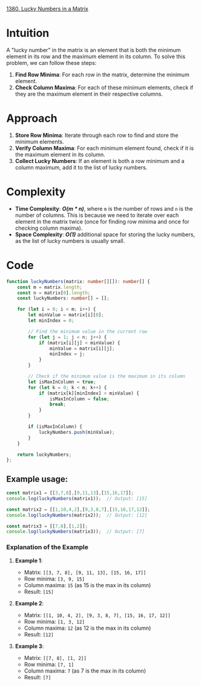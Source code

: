 [1380. Lucky Numbers in a Matrix](https://leetcode.com/problems/lucky-numbers-in-a-matrix/)

# Intuition

A "lucky number" in the matrix is an element that is both the minimum element in its row and the maximum element in its column. To solve this problem, we can follow these steps:

1. **Find Row Minima**: For each row in the matrix, determine the minimum element.
2. **Check Column Maxima**: For each of these minimum elements, check if they are the maximum element in their respective columns.

# Approach

1. **Store Row Minima**: Iterate through each row to find and store the minimum elements.
2. **Verify Column Maxima**: For each minimum element found, check if it is the maximum element in its column.
3. **Collect Lucky Numbers**: If an element is both a row minimum and a column maximum, add it to the list of lucky numbers.

# Complexity

- **Time Complexity**: ***O(m * n)***, where `m` is the number of rows and `n` is the number of columns. This is because we need to iterate over each element in the matrix twice (once for finding row minima and once for checking column maxima).
- **Space Complexity**: ***O(1)*** additional space for storing the lucky numbers, as the list of lucky numbers is usually small.

# Code

```typescript
function luckyNumbers(matrix: number[][]): number[] {
    const m = matrix.length;
    const n = matrix[0].length;
    const luckyNumbers: number[] = [];

    for (let i = 0; i < m; i++) {
        let minValue = matrix[i][0];
        let minIndex = 0;

        // Find the minimum value in the current row
        for (let j = 1; j < n; j++) {
            if (matrix[i][j] < minValue) {
                minValue = matrix[i][j];
                minIndex = j;
            }
        }

        // Check if the minimum value is the maximum in its column
        let isMaxInColumn = true;
        for (let k = 0; k < m; k++) {
            if (matrix[k][minIndex] > minValue) {
                isMaxInColumn = false;
                break;
            }
        }

        if (isMaxInColumn) {
            luckyNumbers.push(minValue);
        }
    }

    return luckyNumbers;
};

```

## Example usage:

``` Typescript
const matrix1 = [[3,7,8],[9,11,13],[15,16,17]];
console.log(luckyNumbers(matrix1));  // Output: [15]

const matrix2 = [[1,10,4,2],[9,3,8,7],[15,16,17,12]];
console.log(luckyNumbers(matrix2));  // Output: [12]

const matrix3 = [[7,8],[1,2]];
console.log(luckyNumbers(matrix3));  // Output: [7]
```

### Explanation of the Example

1. **Example 1**:
    - Matrix: `[[3, 7, 8], [9, 11, 13], [15, 16, 17]]`
    - Row minima: `[3, 9, 15]`
    - Column maxima: `15` (as 15 is the max in its column)
    - Result: `[15]`

2. **Example 2**:
    - Matrix: `[[1, 10, 4, 2], [9, 3, 8, 7], [15, 16, 17, 12]]`
    - Row minima: `[1, 3, 12]`
    - Column maxima: `12` (as 12 is the max in its column)
    - Result: `[12]`

3. **Example 3**:
    - Matrix: `[[7, 8], [1, 2]]`
    - Row minima: `[7, 1]`
    - Column maxima: `7` (as 7 is the max in its column)
    - Result: `[7]`